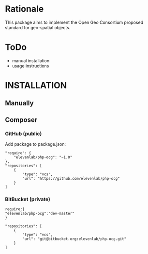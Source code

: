 # Rationale

This package aims to implement the Open Geo Consortium proposed standard for geo-spatial objects.

# ToDo

- manual installation
- usage instructions

# INSTALLATION

## Manually

## Composer

### GitHub (public)
Add package to package.json:

    "require": {
        "elevenlab/php-ocg": "~1.0"
    },
    "repositories": [
        {
            "type": "vcs",
            "url": "https://github.com/elevenlab/php-ocg"
        }
    ]
    
### BitBucket (private)

    require:{
    "elevenlab/php-ocg":"dev-master"
    }

    "repositories": [
        {
            "type": "vcs",
            "url": "git@bitbucket.org:elevenlab/php-ocg.git"
        }
    ]


